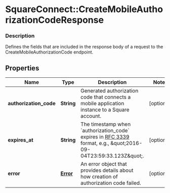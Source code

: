 # SquareConnect::CreateMobileAuthorizationCodeResponse

### Description

Defines the fields that are included in the response body of a request to the CreateMobileAuthorizationCode endpoint.

## Properties
Name | Type | Description | Notes
------------ | ------------- | ------------- | -------------
**authorization_code** | **String** | Generated authorization code that connects a mobile application instance to a Square account. | [optional] 
**expires_at** | **String** | The timestamp when &#x60;authorization_code&#x60; expires in [RFC 3339](https://tools.ietf.org/html/rfc3339) format, e.g., \&quot;2016-09-04T23:59:33.123Z\&quot;. | [optional] 
**error** | [**Error**](Error.md) | An error object that provides details about how creation of authorization code failed. | [optional] 


